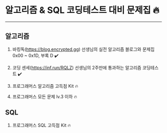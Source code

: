 # 알고리즘 & SQL 코딩테스트 대비 문제집 🔥

---

## 알고리즘

1. 바킹독(https://blog.encrypted.gg) 선생님의 실전 알고리즘 블로그와 문제집 0x00 ~ 0x1D, 부록 D ✔️

2. 코딩 센세(https://inf.run/RQLZ) 선생님의 2주만에 통과하는 알고리즘 코딩테스트 ✔️

3. 프로그래머스 알고리즘 고득점 Kit 🔥

4. 프로그래머스 모든 문제 lv.3 이하 🔥

## SQL

1. 프로그래머스 SQL 고득점 Kit 🔥